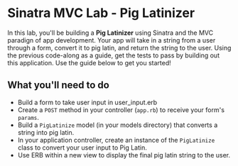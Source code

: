# Sinatra MVC Lab - Pig Latinizer

In this lab, you'll be building a **Pig Latinizer** using Sinatra and the MVC paradign of app development. Your app will take in a string from a user through a form, convert it to pig latin, and return the string to the user. Using the previous code-along as a guide, get the tests to pass by building out this application. Use the guide below to get you started!

## What you'll need to do

+ Build a form to take user input in user_input.erb
+ Create a `POST` method in your controller (`app.rb`) to receive your form's `params`.
+ Build a `PigLatinize` model (in your models directory) that converts a string into pig latin.
+ In your application controller, create an instance of the `PigLatinize` class to convert your user input to Pig Latin.
+ Use ERB within a new view to display the final pig latin string to the user.